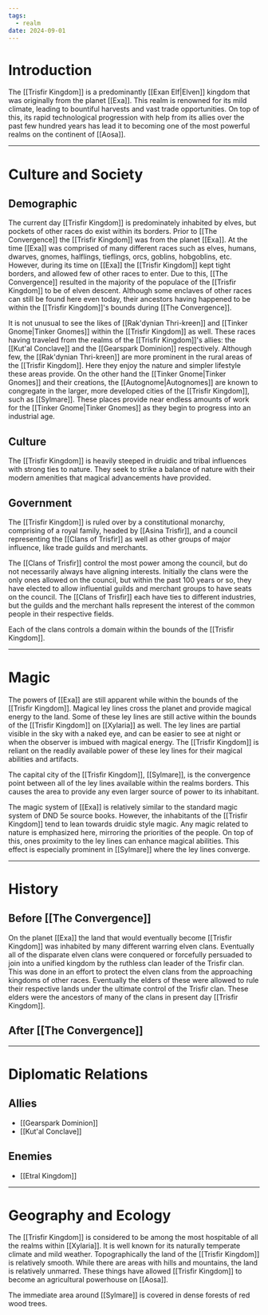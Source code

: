 ```yaml
---
tags:
  - realm
date: 2024-09-01
---
```

# Introduction

The [[Trisfir Kingdom]] is a predominantly [[Exan Elf|Elven]] kingdom that was originally from the planet [[Exa]]. This realm is renowned for its mild climate, leading to bountiful harvests and vast trade opportunities. On top of this, its rapid technological progression with help from its allies over the past few hundred years has lead it to becoming one of the most powerful realms on the continent of [[Aosa]]. 

---
# Culture and Society

## Demographic

The current day [[Trisfir Kingdom]] is predominately inhabited by elves, but pockets of other races do exist within its borders. Prior to [[The Convergence]] the [[Trisfir Kingdom]] was from the planet [[Exa]]. At the time [[Exa]] was comprised of many different races such as elves, humans, dwarves, gnomes, halflings, tieflings, orcs, goblins, hobgoblins, etc. However, during its time on [[Exa]] the [[Trisfir Kingdom]] kept tight borders, and allowed few of other races to enter. Due to this, [[The Convergence]] resulted in the majority of the populace of the [[Trisfir Kingdom]] to be of elven descent. Although some enclaves of other races can still be found here even today, their ancestors having happened to be within the [[Trisfir Kingdom]]'s bounds during [[The Convergence]].

It is not unusual to see the likes of [[Rak'dynian Thri-kreen]] and [[Tinker Gnome|Tinker Gnomes]] within the [[Trisfir Kingdom]] as well. These races having traveled from the realms of the [[Trisfir Kingdom]]'s allies: the [[Kut'al Conclave]] and the [[Gearspark Dominion]] respectively. Although few, the [[Rak'dynian Thri-kreen]] are more prominent in the rural areas of the [[Trisfir Kingdom]]. Here they enjoy the nature and simpler lifestyle these areas provide. On the other hand the [[Tinker Gnome|Tinker Gnomes]] and their creations, the [[Autognome|Autognomes]] are known to congregate in the larger, more developed cities of the [[Trisfir Kingdom]], such as [[Sylmare]]. These places provide near endless amounts of work for the [[Tinker Gnome|Tinker Gnomes]] as they begin to progress into an industrial age.
## Culture

The [[Trisfir Kingdom]] is heavily steeped in druidic and tribal influences with strong ties to nature. They seek to strike a balance of nature with their modern amenities that magical advancements have provided.
## Government

The [[Trisfir Kingdom]] is ruled over by a constitutional monarchy, comprising of a royal family, headed by [[Asina Trisfir]], and a council representing the [[Clans of Trisfir]] as well as other groups of major influence, like trade guilds and merchants.

The [[Clans of Trisfir]] control the most power among the council, but do not necessarily always have aligning interests. Initially the clans were the only ones allowed on the council, but within the past 100 years or so, they have elected to allow influential guilds and merchant groups to have seats on the council. The [[Clans of Trisfir]] each have ties to different industries, but the guilds and the merchant halls represent the interest of the common people in their respective fields. 

Each of the clans controls a domain within the bounds of the [[Trisfir Kingdom]].

---
# Magic

The powers of [[Exa]] are still apparent while within the bounds of the [[Trisfir Kingdom]]. Magical ley lines cross the planet and provide magical energy to the land. Some of these ley lines are still active within the bounds of the [[Trisfir Kingdom]] on [[Xylaria]] as well. The ley lines are partial visible in the sky with a naked eye, and can be easier to see at night or when the observer is imbued with magical energy. The [[Trisfir Kingdom]] is reliant on the readily available power of these ley lines for their magical abilities and artifacts.

The capital city of the [[Trisfir Kingdom]], [[Sylmare]], is the convergence point between all of the ley lines available within the realms borders. This causes the area to provide any even larger source of power to its inhabitant.

The magic system of [[Exa]] is relatively similar to the standard magic system of DND 5e source books. However, the inhabitants of the [[Trisfir Kingdom]] tend to lean towards druidic style magic. Any magic related to nature is emphasized here, mirroring the priorities of the people. On top of this, ones proximity to the ley lines can enhance magical abilities. This effect is especially prominent in [[Sylmare]] where the ley lines converge.

---
# History

## Before [[The Convergence]]

On the planet [[Exa]] the land that would eventually become [[Trisfir Kingdom]] was inhabited by many different warring elven clans. Eventually all of the disparate elven clans were conquered or forcefully persuaded to join into a unified kingdom by the ruthless clan leader of the Trisfir clan. This was done in an effort to protect the elven clans from the approaching kingdoms of other races. Eventually the elders of these were allowed to rule their respective lands under the ultimate control of the Trisfir clan. These elders were the ancestors of many of the clans in present day [[Trisfir Kingdom]].

## After [[The Convergence]]

---
# Diplomatic Relations
## Allies
- [[Gearspark Dominion]]
- [[Kut'al Conclave]]
## Enemies
- [[Etral Kingdom]]

---
# Geography and Ecology

The [[Trisfir Kingdom]] is considered to be among the most hospitable of all the realms within [[Xylaria]]. It is well known for its naturally temperate climate and mild weather. Topographically the land of the [[Trisfir Kingdom]] is relatively smooth. While there are areas with hills and mountains, the land is relatively unmarred. These things have allowed [[Trisfir Kingdom]] to become an agricultural powerhouse on [[Aosa]].

The immediate area around [[Sylmare]] is covered in dense forests of red wood trees.

